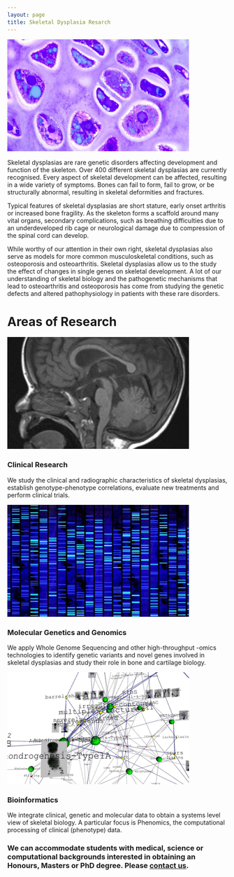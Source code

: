 ```yaml
---
layout: page
title: Skeletal Dysplasia Resarch
---
```

<p><span class="image left"><img src="assets/images/chondrocyte.jpg" alt="" /></span></p>
Skeletal dysplasias are rare genetic disorders affecting development and function of the skeleton. Over 400 different skeletal dysplasias are currently recognised. Every aspect of skeletal development can be affected, resulting in a wide variety of symptoms. Bones can fail to form, fail to grow, or be structurally abnormal, resulting in skeletal deformities and fractures.

Typical features of skeletal dysplasias are short stature, early onset arthritis or increased bone fragility.  As the skeleton forms a scaffold around many vital organs, secondary complications, such as breathing difficulties due to an underdeveloped rib cage or neurological damage due to compression of the spinal cord can develop.  

While worthy of our attention in their own right, skeletal dysplasias also serve as models for more common musculoskeletal conditions, such as osteoporosis and osteoarthritis. Skeletal dysplasias allow us to the study the effect of changes in single genes on skeletal development. A lot of our understanding of skeletal biology and the pathogenetic mechanisms that lead to osteoarthritis and osteoporosis has come from studying the genetic defects and altered pathophysiology in patients with these rare disorders.

# Areas of Research

<div class="row">
	<div class="4u 12u$(medium)">
			<a href="#" class="image fit"><img src="assets/images/MRI.png" alt="" /></a>
			<h3>Clinical Research</h3>
			<p>We study the clinical and radiographic characteristics of skeletal dysplasias, establish genotype-phenotype correlations, evaluate new treatments and perform clinical trials.</p>
 	</div>
		<div class="4u 12u$(medium)">
			<a href="#" class="image fit"><img src="assets/images/Genomics.jpg" alt="" /></a>
			<h3>Molecular Genetics and Genomics</h3>
			<p>We apply Whole Genome Sequencing and other high-throughput -omics technologies to identify genetic variants and novel genes involved in skeletal dysplasias and study their role in bone and cartilage biology.</p>
		</div>		
	<div class="4u 12u$(medium)">
				<a href="#" class="image fit"><img src="assets/images/bioinformatics.png" alt="" /></a>
				<h3>Bioinformatics</h3>
				<p>We integrate clinical, genetic and molecular data to obtain a systems level view of skeletal biology. A particular focus is Phenomics, the computational processing of clinical (phenotype) data.</p>
	</div>
</div>

### We can accommodate students with medical, science or computational backgrounds interested in obtaining an Honours, Masters or PhD degree. Please [contact us](mailto:andreas.zankl@sydney.edu.au).

<!--  

# Projects (use Posts)

GrowthShare
Palovarotene
MCTO
OHMR
Bone Dysplasia Ontology
Biolark-CR/Patient Archive
Textmining EMR

-->



